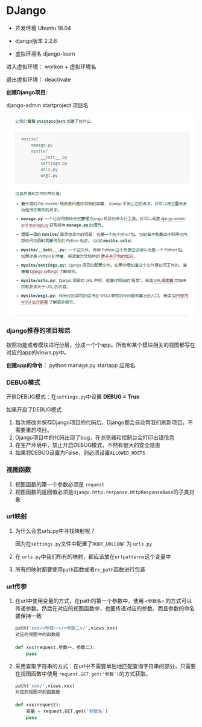 DJango
===

* 开发环境 Ubuntu 18.04
* django版本 2.2.6

* 虚拟环境名 django-learn

进入虚拟环境： workon + 虚拟环境名

退出虚拟环境： deactivate



__创建Django项目:__ 

django-admin startproject 项目名

![](./startproject.png)

### django推荐的项目规范

按照功能或者模块进行分层，分成一个个app。所有和某个模块相关的视图都写在对应的app的views.py中。

__创建app的命令：__ python manage.py startapp 应用名



### DEBUG模式

开启DEBUG模式：在`settings.py`中设置 __DEBUG = True__

如果开启了DEBUG模式

1. 每次修改并保存Django项目的代码后，Django都会自动帮我们刷新项目，不需要重启项目。
2. Django项目中的代码出现了bug，在浏览器和控制台会打印出错信息
3. 在生产环境中，禁止开启DEBUG模式，不然有很大的安全隐患
4. 如果将DEBUG设置为False，则必须设置`ALLOWED_HOSTS`



### 视图函数

1. 视图函数的第一个参数必须是 `request`
2. 视图函数的返回值必须是`django.http.response.HttpResponseBase`的子类对象



### url映射

1. 为什么会去urls.py中寻找映射呢？

   因为在`settings.py`文件中配置了`ROOT_URLCONF` 为 `urls.py`

2. 在 `urls.py`中我们所有的映射，都应该放在`urlpatterns`这个变量中
3. 所有的映射都要使用`path`函数或者`re_path`函数进行包装



### url传参

1. 在url中使用变量的方式，在path的第一个参数中，使用 `<参数名>` 的方式可以传递参数。然后在对应的视图函数中，也要传递对应的参数，而且参数的命名要保持一致

   ```python
   path('xxx/<参数一>/<参数二>/',views.xxx)
   对应的视图中的函数是
   
   def xxx(request,参数一，参数二):
       pass
   ```

   

2. 采用查取字符串的方式：在url中不需要单独地匹配查询字符串的部分，只需要在视图函数中使用 `request.GET.get('参数')`的方式获取。

   ```python
   path('xxx/',views.xxx)
   对应的视图中的函数是
   
   def xxx(request):
       变量 = request.GET.get('参数名')
       pass
   ```

   